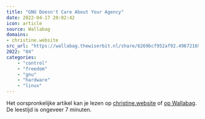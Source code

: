 ```yaml
---
title: "GNU Doesn't Care About Your Agency"
date: 2022-04-17 20:02:42
icon: article
source: Wallabag
domains:
- christine.website
src_url: "https://wallabag.thewiserbit.nl/share/6269bcf952af92.49672169"
2022: "04"
categories:
    - "control"
    - "freedom"
    - "gnu"
    - "hardware"
    - "linux"
---
```

Het oorspronkelijke artikel kan je lezen op [christine.website](https://christine.website/blog/gnu-your-parent-2022-02-10) of [op Wallabag](https://wallabag.thewiserbit.nl/share/6269bcf952af92.49672169). De leestijd is ongeveer 7 minuten.